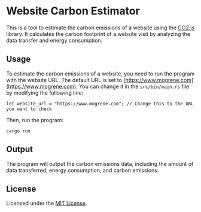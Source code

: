 # Website Carbon Estimator

This is a tool to estimate the carbon emissions of a website using the [CO2.js](https://developers.thegreenwebfoundation.org/co2js/overview/) library. It calculates the carbon footprint of a website visit by analyzing the data transfer and energy consumption.

## Usage

To estimate the carbon emissions of a website, you need to run the program with the website URL. The default URL is set to [https://www.mogrene.com](https://www.mogrene.com). You can change it in the `src/bin/main.rs` file by modifying the following line:

```
let website_url = "https://www.mogrene.com"; // Change this to the URL you want to check
```

Then, run the program:

```
cargo run
```


## Output

The program will output the carbon emissions data, including the amount of data transferred, energy consumption, and carbon emissions.


## License

Licensed under the [MIT License](https://opensource.org/license/MIT).
